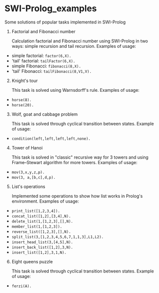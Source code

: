 # SWI-Prolog_examples
Some solutions of popular tasks implemented in SWI-Prolog
1. Factorial and Fibonacci number 

   Calculation factorial and Fibonacci number using SWI-Prolog in two ways: simple recursion and tail      recursion. Examples of usage:

* simple factorial: `factor(6,X).`
* 'tail' factorial: `tailFactor(6,X).`
* simple Fibonacci: `fibonacci(8,X).`
* 'tail' Fibonacci: `tailFibonacci(8,V1,V).`

2. Knight's tour
   
   This task is solved using Warnsdorff's rule. Examples of usage:
   
* `horse(8).`
* `horse(20).`

3. Wolf, goat and cabbage problem
   
   This task is solved through сyclical transition between states. Example of usage:
   
* `condition(left,left,left,left,none).` 

4. Tower of Hanoi

   This task is solved in "classic" recursive way for 3 towers and using Frame–Stewart algorithm for more towers. Examples of usage:
   
* `mov(3,x,y,z,p).`
* `mov(3, a,[b,c],d,p).`

5. List's operations

   Implemented some operations to show how list works in Prolog's environment. Examples of usage:
   
* `print_list([1,2,3,4]).`
* `concat_list([1,2],[3,4],N).`
* `delete_list(1,[1,2,3],[],N).`
* `member_list(1,[1,2,3]).`
* `reverse_list([1,2,3],[],N).`
* `split_list(3,[1,2,3,4,5,6,7,1,1,3],L1,L2).`
* `insert_head_list(3,[4,5],N).`
* `insert_back_list([1,2],3,N).`
* `insert_list([1,2],3,1,N).`

6. Eight queens puzzle

   This task is solved through сyclical transition between states. Example of usage:
   
* `ferzi(A).`
